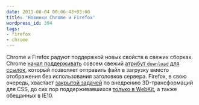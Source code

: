 ```yaml
---
date: 2011-08-04 00:06:43+03:00
title: 'Новинки Chrome и Firefox'
wordpress_id: 394
tags:
- firefox
- chrome
---
```


Chrome и Firefox радуют поддержкой новых свойств в свежих сборках. Chrome [начал поддерживать][1] совсем свежий [атрибут `download` для ссылок][2], который позволяет отправить файл в загрузку вместо отображения без использования заголовков сервера. Firefox, в свою очередь, хвастает [закрытой задачей][3] по внедрению 3D-трансформаций для CSS, до сих пор поддерживавшихся [только в WebKit][4], а также обещанных в IE10.

[1]: http://updates.html5rocks.com/2011/08/Downloading-resources-in-HTML5-a-download
[2]: http://developers.whatwg.org/links.html#downloading-resources
[3]: https://bugzilla.mozilla.org/show_bug.cgi?id=505115
[4]: http://www.webkit.org/blog/386/3d-transforms/
